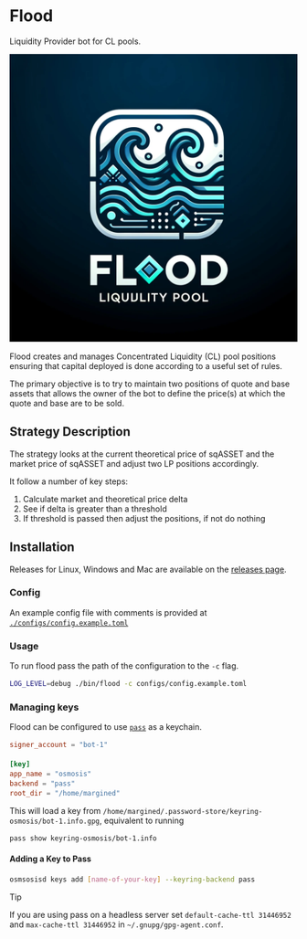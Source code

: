 # Flood

Liquidity Provider bot for CL pools.

![Flood][3]

Flood creates and manages Concentrated Liquidity (CL) pool positions ensuring that capital deployed is done according to a useful set of rules.

The primary objective is to try to maintain two positions of quote and base assets that allows the owner of the bot to define the price(s) at which the quote and base are to be sold.

## Strategy Description

The strategy looks at the current theoretical price of sqASSET and the market price of sqASSET and adjust two LP positions accordingly.

It follow a number of key steps:

1. Calculate market and theoretical price delta
2. See if delta is greater than a threshold
3. If threshold is passed then adjust the positions, if not do nothing

## Installation

Releases for Linux, Windows and Mac are available on the [releases page][4].

### Config

An example config file with comments is provided at
[`./configs/config.example.toml`][6]

### Usage

To run flood pass the path of the configuration to the `-c` flag.

```sh
LOG_LEVEL=debug ./bin/flood -c configs/config.example.toml
```

### Managing keys

Flood can be configured to use [`pass`][5] as a keychain.

```toml
signer_account = "bot-1"

[key]
app_name = "osmosis"
backend = "pass"
root_dir = "/home/margined"
```

This will load a key from
`/home/margined/.password-store/keyring-osmosis/bot-1.info.gpg`, equivalent to
running

```sh
pass show keyring-osmosis/bot-1.info
```

#### Adding a Key to Pass

```sh
osmsosisd keys add [name-of-your-key] --keyring-backend pass
```

<!-- dprint-ignore-start -->

> [!TIP]
> If you are using pass on a headless server set `default-cache-ttl 31446952`
> and `max-cache-ttl 31446952` in `~/.gnupg/gpg-agent.conf`.

<!-- dprint-ignore-end -->

[1]: https://github.com/margined-protocol/flood/actions/workflows/golangci-lint.yml/badge.svg
[2]: https://github.com/margined-protocol/flood/actions/workflows/golangci-lint.yml
[3]: assets/flood.webp
[4]: ../../releases
[5]: https://www.passwordstore.org/
[6]: configs/config.example.toml
